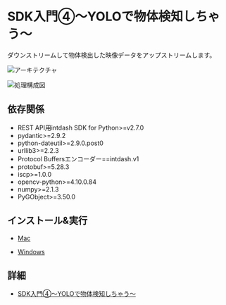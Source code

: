 # SDK入門④〜YOLOで物体検知しちゃう〜

ダウンストリームして物体検出した映像データをアップストリームします。

![アーキテクチャ](../assets/lesson4/arch.png)

![処理構成図](../assets/lesson4/service.png)

## 依存関係
- REST API用intdash SDK for Python>=v2.7.0
- pydantic>=2.9.2
- python-dateutil>=2.9.0.post0
- urllib3>=2.2.3
- Protocol Buffersエンコーダー==intdash.v1
- protobuf>=5.28.3
- iscp>=1.0.0
- opencv-python>=4.10.0.84
- numpy>=2.1.3
- PyGObject>=3.50.0


## インストール&実行

- [Mac](./setup_mac.md)

- [Windows](./setup_win.md)

## 詳細
- [SDK入門④〜YOLOで物体検知しちゃう〜](https://tech.aptpod.co.jp/draft/entry/kFamFgYj1j6yESIt_ptjPQVmPAE) 

